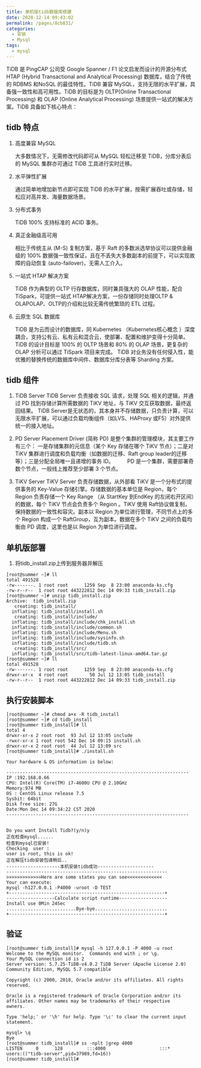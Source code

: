 ```yaml
---
title: 单机版tidb数据库搭建
date: 2020-12-14 09:43:02
permalink: /pages/8cb831/
categories:
  - 安装
  - Mysql
tags:
  - mysql
---
```

TiDB 是 PingCAP 公司受 Google Spanner / F1 论文启发而设计的开源分布式 HTAP (Hybrid Transactional and Analytical Processing) 数据库，结合了传统的 RDBMS 和NoSQL 的最佳特性。TiDB 兼容 MySQL，支持无限的水平扩展，具备强一致性和高可用性。TiDB 的目标是为 OLTP(Online Transactional Processing) 和 OLAP (Online Analytical Processing) 场景提供一站式的解决方案。TiDB 具备如下核心特点：

<!-- more -->
## tidb 特点
1. 高度兼容 MySQL
   
    大多数情况下，无需修改代码即可从 MySQL 轻松迁移至 TiDB，分库分表后的 MySQL 集群亦可通过 TiDB 工具进行实时迁移。

2. 水平弹性扩展
   
    通过简单地增加新节点即可实现 TiDB 的水平扩展，按需扩展吞吐或存储，轻松应对高并发、海量数据场景。
3. 分布式事务
   
    TiDB 100% 支持标准的 ACID 事务。

4. 真正金融级高可用
   
    相比于传统主从 (M-S) 复制方案，基于 Raft 的多数派选举协议可以提供金融级的 100% 数据强一致性保证，且在不丢失大多数副本的前提下，可以实现故障的自动恢复 (auto-failover)，无需人工介入。

5. 一站式 HTAP 解决方案
   
    TiDB 作为典型的 OLTP 行存数据库，同时兼具强大的 OLAP 性能，配合 TiSpark，可提供一站式 HTAP解决方案，一份存储同时处理OLTP & OLAPOLAP、OLTP的介绍和比较无需传统繁琐的 ETL 过程。

6. 云原生 SQL 数据库
   
    TiDB 是为云而设计的数据库，同 Kubernetes （Kubernetes核心概念 ）深度耦合，支持公有云、私有云和混合云，使部署、配置和维护变得十分简单。
    TiDB 的设计目标是 100% 的 OLTP 场景和 80% 的 OLAP 场景，更复杂的 OLAP 分析可以通过 TiSpark 项目来完成。 TiDB 对业务没有任何侵入性，能优雅的替换传统的数据库中间件、数据库分库分表等 Sharding 方案。

## tidb 组件
1. TiDB Server
    TiDB Server 负责接收 SQL 请求，处理 SQL 相关的逻辑，并通过 PD 找到存储计算所需数据的 TiKV 地址，与 TiKV 交互获取数据，最终返回结果。 TiDB Server是无状态的，其本身并不存储数据，只负责计算，可以无限水平扩展，可以通过负载均衡组件（如LVS、HAProxy 或F5）对外提供统一的接入地址。

2. PD Server
    Placement Driver (简称 PD) 是整个集群的管理模块，其主要工作有三个： 一是存储集群的元信息（某个 Key 存储在哪个 TiKV 节点）；二是对 TiKV 集群进行调度和负载均衡（如数据的迁移、Raft group leader的迁移等）；三是分配全局唯一且递增的事务 ID。 　　
    PD 是一个集群，需要部署奇数个节点，一般线上推荐至少部署 3 个节点。

3. TiKV Server
    TiKV Server 负责存储数据，从外部看 TiKV 是一个分布式的提供事务的 Key-Value 存储引擎。存储数据的基本单位是 Region，每个 Region 负责存储一个 Key Range （从 StartKey 到EndKey 的左闭右开区间）的数据，每个 TiKV 节点会负责多个 Region 。TiKV 使用 Raft协议做复制，保持数据的一致性和容灾。副本以 Region 为单位进行管理，不同节点上的多个 Region 构成一个 RaftGroup，互为副本。数据在多个 TiKV 之间的负载均衡由 PD 调度，这里也是以 Region 为单位进行调度。


## 单机版部署
1. 将tidb_install.zip上传到服务器并解压
```shell
[root@summer ~]# ll
total 491528
-rw-------. 1 root root      1259 Sep  8 23:00 anaconda-ks.cfg
-rw-r--r--  1 root root 443222812 Dec 14 09:33 tidb_install.zip
[root@summer ~]# unzip tidb_install.zip 
Archive:  tidb_install.zip
   creating: tidb_install/
  inflating: tidb_install/install.sh  
   creating: tidb_install/include/
  inflating: tidb_install/include/chk_install.sh  
  inflating: tidb_install/include/common.sh  
  inflating: tidb_install/include/Menu.sh  
  inflating: tidb_install/include/sysinfo.sh  
  inflating: tidb_install/include/tidb.sh  
   creating: tidb_install/src/
  inflating: tidb_install/src/tidb-latest-linux-amd64.tar.gz  
[root@summer ~]# ll
total 491528
-rw-------. 1 root root      1259 Sep  8 23:00 anaconda-ks.cfg
drwxr-xr-x  4 root root        50 Jul 12 13:05 tidb_install
-rw-r--r--  1 root root 443222812 Dec 14 09:33 tidb_install.zip
```
## 执行安装脚本
```shell
[root@summer ~]# chmod a+x -R tidb_install
[root@summer ~]# cd tidb_install
[root@summer tidb_install]# ll
total 4
drwxr-xr-x 2 root root  93 Jul 12 13:05 include
-rwxr-xr-x 1 root root 542 Dec 14 09:15 install.sh
drwxr-xr-x 2 root root  44 Jul 12 13:09 src
[root@summer tidb_install]# ./install.sh 

Your hardware & OS information is below:

--------------------------------------------------------------------
IP :192.168.0.66
CPU: Intel(R) Core(TM) i7-4600U CPU @ 2.10GHz
Memory:974 MB
OS : CentOS Linux release 7.5
Sysbit: 64bit
Disk free size:	27G
Date:Mon Dec 14 09:34:22 CST 2020
--------------------------------------------------------------------


Do you want Install Tidb?(y/n)y
正在检查mysql......
检查到mysql已安装!
Checking  user :
user is root, this is ok!
正在解压tidb安装包请稍后..
--------------------本机安装tidb成功---------------------
------------------------------------------------------------
>>>>>>>>>>>>>Here are some states you can see<<<<<<<<<<<<<
Your can execute: 
mysql -h127.0.0.1 -P4000 -uroot -D TEST
+----------------------------------------------------------+
------------------Calculate script runtime------------------
Install use 0Min 24Sec 
..........................Bye-bye...........................
+----------------------------------------------------------+
```
## 验证
```shell
[root@summer tidb_install]# mysql -h 127.0.0.1 -P 4000 -u root 
Welcome to the MySQL monitor.  Commands end with ; or \g.
Your MySQL connection id is 2
Server version: 5.7.25-TiDB-v4.0.2 TiDB Server (Apache License 2.0) Community Edition, MySQL 5.7 compatible

Copyright (c) 2000, 2018, Oracle and/or its affiliates. All rights reserved.

Oracle is a registered trademark of Oracle Corporation and/or its
affiliates. Other names may be trademarks of their respective
owners.

Type 'help;' or '\h' for help. Type '\c' to clear the current input statement.

mysql> \q
Bye
[root@summer tidb_install]# ss -nplt |grep 4000
LISTEN     0      128         :::4000                    :::*                   users:(("tidb-server",pid=37989,fd=16))
[root@summer tidb_install]# 
```
